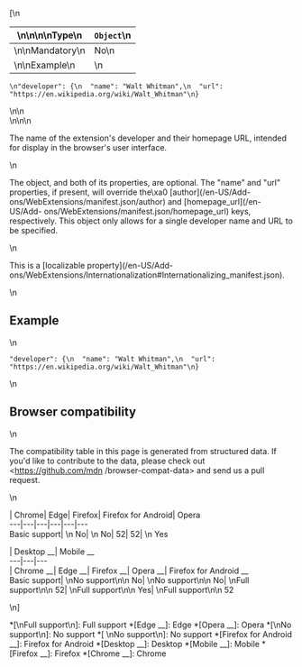 [\n

\n\n\n\nType\n| `Object`\n  
---|---  
\n\nMandatory\n| No\n  
\n\nExample\n| \n

    
    
    \n"developer": {\n  "name": "Walt Whitman",\n  "url": "https://en.wikipedia.org/wiki/Walt_Whitman"\n}

\n\n  
\n\n\n

The name of the extension's developer and their homepage URL, intended for
display in the browser's user interface.

\n

The object, and both of its properties, are optional. The "name" and "url"
properties, if present, will override the\xa0 [author](/en-US/Add-
ons/WebExtensions/manifest.json/author) and [homepage_url](/en-US/Add-
ons/WebExtensions/manifest.json/homepage_url) keys, respectively. This object
only allows for a single developer name and URL to be specified.

\n

This is a [localizable property](/en-US/Add-
ons/WebExtensions/Internationalization#Internationalizing_manifest.json).

\n

## Example

\n

    
    
    "developer": {\n  "name": "Walt Whitman",\n  "url": "https://en.wikipedia.org/wiki/Walt_Whitman"\n}

\n

## Browser compatibility

\n

The compatibility table in this page is generated from structured data. If
you'd like to contribute to the data, please check out <https://github.com/mdn
/browser-compat-data> and send us a pull request.

\n

| Chrome| Edge| Firefox| Firefox for Android| Opera  
---|---|---|---|---|---  
Basic support| \n No| \n No| 52| 52| \n Yes  
  
| Desktop __| Mobile __  
---|---|---  
| Chrome __| Edge __| Firefox __| Opera __| Firefox for Android __  
Basic support|  \nNo support\n\n No| \nNo support\n\n No| \nFull support\n\n
52| \nFull support\n\n Yes| \nFull support\n\n 52  
  
\n]

  *[\nFull support\n]: Full support
  *[Edge __]: Edge
  *[Opera __]: Opera
  *[\nNo support\n]: No support
  *[ \nNo support\n]: No support
  *[Firefox for Android __]: Firefox for Android
  *[Desktop __]: Desktop
  *[Mobile __]: Mobile
  *[Firefox __]: Firefox
  *[Chrome __]: Chrome

